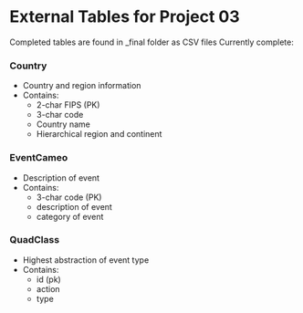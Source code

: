 # External Tables for Project 03

Completed tables are found in \_final folder as CSV files
Currently complete:

### Country

- Country and region information
- Contains:
  - 2-char FIPS (PK)
  - 3-char code
  - Country name
  - Hierarchical region and continent

### EventCameo

- Description of event
- Contains:
  - 3-char code (PK)
  - description of event
  - category of event

### QuadClass

- Highest abstraction of event type
- Contains:
  - id (pk)
  - action
  - type

